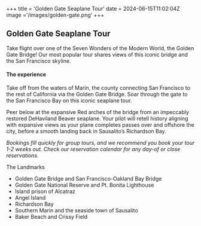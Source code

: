 +++
title = 'Golden Gate Seaplane Tour'
date = 2024-06-15T11:02:04Z
image ='/images/golden-gate.png'
+++

## Golden Gate Seaplane Tour

Take flight over one of the Seven Wonders of the Modern World, the Golden Gate Bridge! Our most popular tour shares views of this iconic bridge and the San Francisco skyline.

#### The experience

Take off from the waters of Marin, the county connecting San Francisco to the rest of California via the Golden Gate Bridge. Soar through the gate to the San Francisco Bay on this iconic seaplane tour.

Peer below at the expansive Red arches of the bridge from an impeccably restored DeHaviland Beaver seaplane. Your pilot will retell history aligning with expansive views as your plane completes passes over and offshore the city, before a smooth landing back in Sausalito’s Richardson Bay.

*Bookings fill quickly for group tours, and we recommend you book your tour 1-2 weeks out. Check our reservation calendar for any day-of or close reservations.*

The Landmarks
* Golden Gate Bridge and San Francisco-Oakland Bay Bridge
* Golden Gate National Reserve and Pt. Bonita Lighthouse
* Island prison of Alcatraz
* Angel Island
* Richardson Bay
* Southern Marin and the seaside town of Sausalito
* Baker Beach and Crissy Field